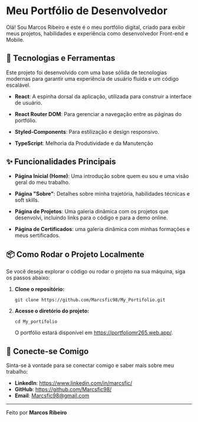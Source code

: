 # Meu Portfólio de Desenvolvedor

Olá! Sou Marcos Ribeiro e este é o meu portfólio digital, criado para exibir meus projetos, habilidades e experiência como desenvolvedor Front-end e Mobile.

## 🚀 Tecnologias e Ferramentas

Este projeto foi desenvolvido com uma base sólida de tecnologias modernas para garantir uma experiência de usuário fluida e um código escalável.

* **React**: A espinha dorsal da aplicação, utilizada para construir a interface de usuário.

* **React Router DOM**: Para gerenciar a navegação entre as páginas do portfólio.

* **Styled-Components**: Para estilização e design responsivo.

* **TypeScript**: Melhoria da Produtividade e da Manutenção

## ✨ Funcionalidades Principais

* **Página Inicial (Home)**: Uma introdução sobre quem eu sou e uma visão geral do meu trabalho.

* **Página "Sobre"**: Detalhes sobre minha trajetória, habilidades técnicas e soft skills.

* **Página de Projetos**: Uma galeria dinâmica com os projetos que desenvolvi, incluindo links para o código e para a demo online.

* **Página de Certificados**: uma galeria dinâmica com minhas formações e meus sertificados.

## 📦 Como Rodar o Projeto Localmente

Se você deseja explorar o código ou rodar o projeto na sua máquina, siga os passos abaixo:

1. **Clone o repositório:**
   ```
   git clone https://github.com/Marcsfic98/My_Portifolio.git
   ```
2. **Acesse o diretório do projeto:**
   ```
   cd My_portifolio
   ```

   O portfólio estará disponível em https://portfoliomr265.web.app/.

## 🤝 Conecte-se Comigo

Sinta-se à vontade para se conectar comigo e saber mais sobre meu trabalho:

* **LinkedIn**: https://www.linkedin.com/in/marcsfic/
* **GitHub**: https://github.com/Marcsfic98/
* **Email**: Marcsfic98@gmail.com

---

Feito  por **Marcos Ribeiro**
